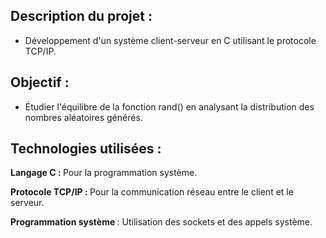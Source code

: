 <h2>Description du projet :</h2>

   - Développement d'un système client-serveur en C utilisant le protocole TCP/IP. 

<h2> Objectif : </h2>

   - Étudier l'équilibre de la fonction rand() en analysant la distribution des nombres aléatoires générés.

<h2> Technologies utilisées : </h2>

<strong> Langage C : </strong>  Pour la programmation système.

<strong> Protocole TCP/IP : </strong> Pour la communication réseau entre le client et le serveur.

<strong> Programmation système </strong>  : Utilisation des sockets et des appels système.
